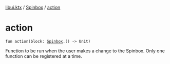 [libui.ktx](../README.md) / [Spinbox](README.md) / [action](action.md)

# action

`fun action(block: `[`Spinbox`](README.md)`.() -> Unit)`

Function to be run when the user makes a change to the Spinbox. Only one function can be registered at a time.
